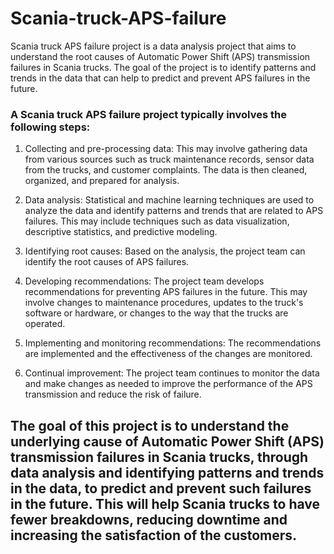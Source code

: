# Scania-truck-APS-failure

Scania truck APS failure project is a data analysis project that aims to understand the root causes of Automatic Power Shift (APS) transmission failures in Scania trucks. The goal of the project is to identify patterns and trends in the data that can help to predict and prevent APS failures in the future.

### A Scania truck APS failure project typically involves the following steps:

1. Collecting and pre-processing data: This may involve gathering data from various sources such as truck maintenance records, sensor data from the trucks, and customer complaints. The data is then cleaned, organized, and prepared for analysis.

2. Data analysis: Statistical and machine learning techniques are used to analyze the data and identify patterns and trends that are related to APS failures. This may include techniques such as data visualization, descriptive statistics, and predictive modeling.

3. Identifying root causes: Based on the analysis, the project team can identify the root causes of APS failures.

4. Developing recommendations: The project team develops recommendations for preventing APS failures in the future. This may involve changes to maintenance procedures, updates to the truck's software or hardware, or changes to the way that the trucks are operated.

5. Implementing and monitoring recommendations: The recommendations are implemented and the effectiveness of the changes are monitored.

6. Continual improvement: The project team continues to monitor the data and make changes as needed to improve the performance of the APS transmission and reduce the risk of failure.

## The goal of this project is to understand the underlying cause of Automatic Power Shift (APS) transmission failures in Scania trucks, through data analysis and identifying patterns and trends in the data, to predict and prevent such failures in the future. This will help Scania trucks to have fewer breakdowns, reducing downtime and increasing the satisfaction of the customers.



